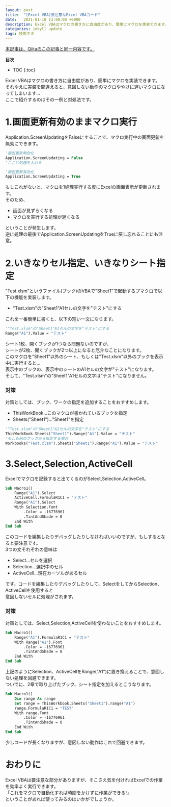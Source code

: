 ```yaml
---
layout: post
title:  "[Excel VBA]要注意なExcel VBAコード"
date:   2021-01-10 13:00:00 +0900
description: Excel VBAはマクロの書き方に自由度があり、簡単にマクロを実装できます。それゆえに実装を間違えると、意図しない動作のマクロややけに遅いマクロになってしまいます…ここで紹介するのはその一例と対処法です。
categories: jekyll update
tags: 技術ネタ
---
```


[本記事は、Qiitaのこの記事と同一内容です。](https://qiita.com/hagii-x/items/87d4b9ee8335a127a60e)

**目次**
- TOC
{:toc}

Excel VBAはマクロの書き方に自由度があり、簡単にマクロを実装できます。  
それゆえに実装を間違えると、意図しない動作のマクロややけに遅いマクロになってしまいます…  
ここで紹介するのはその一例と対処法です。  

# 1.画面更新有効のままマクロ実行

Application.ScreenUpdatingをFalseにすることで、マクロ実行中の画面更新を無効にできます。  

```vb
'画面更新無効化
Application.ScreenUpdating = False
'ここに処理を入れる

'画面更新有効化
Application.ScreenUpdating = True
```

もしこれがないと、マクロを1処理実行する度にExcelの画面表示が更新されます。  
そのため、

 - 画面が見ずらくなる
 - マクロを実行する処理が遅くなる

ということが発生します。  
逆に処理の最後でApplication.ScreenUpdatingをTrueに戻し忘れることにも注意。  

# 2.いきなりセル指定、いきなりシート指定

"Test.xlsm"というファイル(ブック)のVBAで"Sheet1"で起動するプマクロで以下の機能を実装します。  

 - "Test.xlsm"の"Sheet1"A1セルの文字を"テスト"にする

これを一番簡単に書くと、以下の短い一文になります。  

```vb
'"Test.xlsm"の"Sheet1"A1セルの文字を"テスト"にする
Range("A1").Value = "テスト"
```

シート1枚、開くブックが1つなら問題ないのですが、  
シートが2枚、開くブックが2つ以上になると厄介なことになります。  
このマクロを"Sheet1"以外のシート、もしくは"Test.xlsm"以外のブックを表示中に実行すると…  
表示中のブックの、表示中のシートのA1セルの文字が"テスト"になります。  
そして、"Test.xlsm"の"Sheet1"A1セルの文字は"テスト"になりません。  
### 対策
対策としては、ブック、ワークの指定を追加することをおすすめします。  

 - ThisWorkBook…このマクロが書かれているブックを指定
 - Sheets("Sheet1")…"Sheet1"を指定

```vb
'"Test.xlsm"の"Sheet1"A1セルの文字を"テスト"にする
ThisWorkBook.Sheets("Sheet1").Range("A1").Value = "テスト"
'もしも他のブックから指定する場合
Workbooks("Test.xlsm").Sheets("Sheet1").Range("A1").Value = "テスト"
```

# 3.Select,Selection,ActiveCell
Excelでマクロを記録すると出てくるのがSelect,Selection,ActiveCell。  

```vb
Sub Macro1()
    Range("A1").Select
    ActiveCell.FormulaR1C1 = "テスト"
    Range("A1").Select
    With Selection.Font
        .Color = -16776961
        .TintAndShade = 0
    End With
End Sub
```

このコードを編集したりデバッグしたりしなければいいのですが、もしするとなると要注意です。  
3つの文それぞれの意味は  

 - Select…セルを選択
 - Selection…選択中のセル
 - ActiveCell…現在カーソルがあるセル

です。コードを編集したりデバッグしたりして、SelectをしてからSelection、ActiveCellを使用すると  
意図しないセルに処理がされます。  
### 対策
対策としては、Select,Selection,ActiveCellを使わないことをおすすめします。

```vb
Sub Macro1()
    Range("A1").FormulaR1C1 = "テスト"
    With Range("A1").Font
        .Color = -16776961
        .TintAndShade = 0
    End With
End Sub
```

上記のようにSelection、ActiveCellをRange("A1")に置き換えることで、意図しない処理を回避できます。  
ついでに、2章で取り上げたブック、シート指定を加えるとこうなります。  

```vb
Sub Macro1()
    Dim range As range
    Set range = ThisWorkbook.Sheets("Sheet1").range("A1")
    range.FormulaR1C1 = "TEST"
    With range.Font
        .Color = -16776961
        .TintAndShade = 0
    End With
End Sub
```
少しコードが長くなりますが、意図しない動作はこれで回避できます。  

# おわりに
Excel VBAは要注意な部分がありますが、そこさえ気を付ければExcelでの作業を効率よく実行できます。  
「これをマクロで自動化すれば時間をかけずに作業ができる!」  
ということがあれば使ってみるのはいかがでしょうか。  
